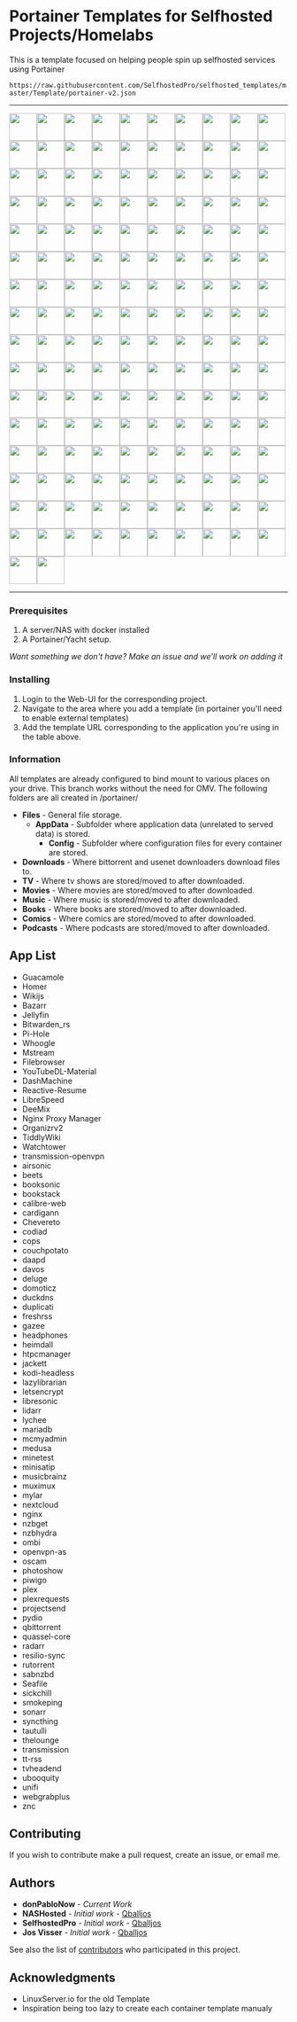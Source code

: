 # Portainer Templates for Selfhosted Projects/Homelabs

This is a template focused on helping people spin up selfhosted services using Portainer

`https://raw.githubusercontent.com/SelfhostedPro/selfhosted_templates/master/Template/portainer-v2.json`

<hr />

<img width="auto" height="50px"  src="https://raw.githubusercontent.com/donPabloNow/selfhosted-docker/master/Images/Mumble-logo.png"/><img width="auto" height="50px"  src="https://raw.githubusercontent.com/donPabloNow/selfhosted-docker/master/Images/airsonic-banner.png"/><img width="auto" height="50px"  src="https://raw.githubusercontent.com/donPabloNow/selfhosted-docker/master/Images/airsonic-logo.png"/><img width="auto" height="50px"  src="https://raw.githubusercontent.com/donPabloNow/selfhosted-docker/master/Images/apacheweb-banner.png"/><img width="auto" height="50px"  src="https://raw.githubusercontent.com/donPabloNow/selfhosted-docker/master/Images/apacheweb-icon.png"/><img width="auto" height="50px"  src="https://raw.githubusercontent.com/donPabloNow/selfhosted-docker/master/Images/authelia.png"/><img width="auto" height="50px"  src="https://raw.githubusercontent.com/donPabloNow/selfhosted-docker/master/Images/bazarr.png"/><img width="auto" height="50px"  src="https://raw.githubusercontent.com/donPabloNow/selfhosted-docker/master/Images/beets-banner.png"/><img width="auto" height="50px"  src="https://raw.githubusercontent.com/donPabloNow/selfhosted-docker/master/Images/beets-icon.png"/><img width="auto" height="50px"  src="https://raw.githubusercontent.com/donPabloNow/selfhosted-docker/master/Images/bitwarden.png"/><img width="auto" height="50px"  src="https://raw.githubusercontent.com/donPabloNow/selfhosted-docker/master/Images/booksonic.png"/><img width="auto" height="50px"  src="https://raw.githubusercontent.com/donPabloNow/selfhosted-docker/master/Images/bookstack.png"/><img width="auto" height="50px"  src="https://raw.githubusercontent.com/donPabloNow/selfhosted-docker/master/Images/bookstack2.png"/><img width="auto" height="50px"  src="https://raw.githubusercontent.com/donPabloNow/selfhosted-docker/master/Images/calibre-web-icon.png"/><img width="auto" height="50px"  src="https://raw.githubusercontent.com/donPabloNow/selfhosted-docker/master/Images/cardigann.png"/><img width="auto" height="50px"  src="https://raw.githubusercontent.com/donPabloNow/selfhosted-docker/master/Images/chowdown.png"/><img width="auto" height="50px"  src="https://raw.githubusercontent.com/donPabloNow/selfhosted-docker/master/Images/code-server.png"/><img width="auto" height="50px"  src="https://raw.githubusercontent.com/donPabloNow/selfhosted-docker/master/Images/codiad-icon.png"/><img width="auto" height="50px"  src="https://raw.githubusercontent.com/donPabloNow/selfhosted-docker/master/Images/cops-icon-old.png"/><img width="auto" height="50px"  src="https://raw.githubusercontent.com/donPabloNow/selfhosted-docker/master/Images/cops-icon.png"/><img width="auto" height="50px"  src="https://raw.githubusercontent.com/donPabloNow/selfhosted-docker/master/Images/couchpotato-banner.png"/><img width="auto" height="50px"  src="https://raw.githubusercontent.com/donPabloNow/selfhosted-docker/master/Images/couchpotato-icon.png"/><img width="auto" height="50px"  src="https://raw.githubusercontent.com/donPabloNow/selfhosted-docker/master/Images/dashmachine_logo.png"/><img width="auto" height="50px"  src="https://raw.githubusercontent.com/donPabloNow/selfhosted-docker/master/Images/davos.png"/><img width="auto" height="50px"  src="https://raw.githubusercontent.com/donPabloNow/selfhosted-docker/master/Images/ddclient-logo.png"/><img width="auto" height="50px"  src="https://raw.githubusercontent.com/donPabloNow/selfhosted-docker/master/Images/ddclient.png"/><img width="auto" height="50px"  src="https://raw.githubusercontent.com/donPabloNow/selfhosted-docker/master/Images/deemix.png"/><img width="auto" height="50px"  src="https://raw.githubusercontent.com/donPabloNow/selfhosted-docker/master/Images/deluge-banner.png"/><img width="auto" height="50px"  src="https://raw.githubusercontent.com/donPabloNow/selfhosted-docker/master/Images/deluge-icon.png"/><img width="auto" height="50px"  src="https://raw.githubusercontent.com/donPabloNow/selfhosted-docker/master/Images/dokuwiki-icon.png"/><img width="auto" height="50px"  src="https://raw.githubusercontent.com/donPabloNow/selfhosted-docker/master/Images/domoticz.png"/><img width="auto" height="50px"  src="https://raw.githubusercontent.com/donPabloNow/selfhosted-docker/master/Images/donate.png"/><img width="auto" height="50px"  src="https://raw.githubusercontent.com/donPabloNow/selfhosted-docker/master/Images/dozzle.png"/><img width="auto" height="50px"  src="https://raw.githubusercontent.com/donPabloNow/selfhosted-docker/master/Images/duck.png"/><img width="auto" height="50px"  src="https://raw.githubusercontent.com/donPabloNow/selfhosted-docker/master/Images/duckdns.png"/><img width="auto" height="50px"  src="https://raw.githubusercontent.com/donPabloNow/selfhosted-docker/master/Images/duplicati-icon.png"/><img width="auto" height="50px"  src="https://raw.githubusercontent.com/donPabloNow/selfhosted-docker/master/Images/emby.png"/><img width="auto" height="50px"  src="https://raw.githubusercontent.com/donPabloNow/selfhosted-docker/master/Images/embystat.png"/><img width="auto" height="50px"  src="https://raw.githubusercontent.com/donPabloNow/selfhosted-docker/master/Images/filebrowser.png"/><img width="auto" height="50px"  src="https://raw.githubusercontent.com/donPabloNow/selfhosted-docker/master/Images/freshrss-banner.png"/><img width="auto" height="50px"  src="https://raw.githubusercontent.com/donPabloNow/selfhosted-docker/master/Images/freshrss-icon.png"/><img width="auto" height="50px"  src="https://raw.githubusercontent.com/donPabloNow/selfhosted-docker/master/Images/gazee-logo.png"/><img width="auto" height="50px"  src="https://raw.githubusercontent.com/donPabloNow/selfhosted-docker/master/Images/gophish.png"/><img width="auto" height="50px"  src="https://raw.githubusercontent.com/donPabloNow/selfhosted-docker/master/Images/grocy_logo.png"/><img width="auto" height="50px"  src="https://raw.githubusercontent.com/donPabloNow/selfhosted-docker/master/Images/guacamole.png"/><img width="auto" height="50px"  src="https://raw.githubusercontent.com/donPabloNow/selfhosted-docker/master/Images/h5ai-icon.png"/><img width="auto" height="50px"  src="https://raw.githubusercontent.com/donPabloNow/selfhosted-docker/master/Images/headphones-banner.png"/><img width="auto" height="50px"  src="https://raw.githubusercontent.com/donPabloNow/selfhosted-docker/master/Images/headphones-icon.png"/><img width="auto" height="50px"  src="https://raw.githubusercontent.com/donPabloNow/selfhosted-docker/master/Images/heimdall-banner.png"/><img width="auto" height="50px"  src="https://raw.githubusercontent.com/donPabloNow/selfhosted-docker/master/Images/heimdall-icon.png"/><img width="auto" height="50px"  src="https://raw.githubusercontent.com/donPabloNow/selfhosted-docker/master/Images/homer.png"/><img width="auto" height="50px"  src="https://raw.githubusercontent.com/donPabloNow/selfhosted-docker/master/Images/htpcmanager-banner.png"/><img width="auto" height="50px"  src="https://raw.githubusercontent.com/donPabloNow/selfhosted-docker/master/Images/htpcmanager-icon.png"/><img width="auto" height="50px"  src="https://raw.githubusercontent.com/donPabloNow/selfhosted-docker/master/Images/huginn.png"/><img width="auto" height="50px"  src="https://raw.githubusercontent.com/donPabloNow/selfhosted-docker/master/Images/hydra-banner.png"/><img width="auto" height="50px"  src="https://raw.githubusercontent.com/donPabloNow/selfhosted-docker/master/Images/hydra-icon.png"/><img width="auto" height="50px"  src="https://raw.githubusercontent.com/donPabloNow/selfhosted-docker/master/Images/invoice_ninja.png"/><img width="auto" height="50px"  src="https://raw.githubusercontent.com/donPabloNow/selfhosted-docker/master/Images/jacket-icon.png"/><img width="auto" height="50px"  src="https://raw.githubusercontent.com/donPabloNow/selfhosted-docker/master/Images/jackett-banner.png"/><img width="auto" height="50px"  src="https://raw.githubusercontent.com/donPabloNow/selfhosted-docker/master/Images/jellyfin.png"/><img width="auto" height="50px"  src="https://raw.githubusercontent.com/donPabloNow/selfhosted-docker/master/Images/kodi-banner.png"/><img width="auto" height="50px"  src="https://raw.githubusercontent.com/donPabloNow/selfhosted-docker/master/Images/kodi-icon.png"/><img width="auto" height="50px"  src="https://raw.githubusercontent.com/donPabloNow/selfhosted-docker/master/Images/lazylibrarian-icon.png"/><img width="auto" height="50px"  src="https://raw.githubusercontent.com/donPabloNow/selfhosted-docker/master/Images/le-logo-wide.png"/><img width="auto" height="50px"  src="https://raw.githubusercontent.com/donPabloNow/selfhosted-docker/master/Images/letsencrypt.png"/><img width="auto" height="50px"  src="https://raw.githubusercontent.com/donPabloNow/selfhosted-docker/master/Images/libresonic (old).png"/><img width="auto" height="50px"  src="https://raw.githubusercontent.com/donPabloNow/selfhosted-docker/master/Images/libresonic.png"/><img width="auto" height="50px"  src="https://raw.githubusercontent.com/donPabloNow/selfhosted-docker/master/Images/lidarr.png"/><img width="auto" height="50px"  src="https://raw.githubusercontent.com/donPabloNow/selfhosted-docker/master/Images/linuxserver-ls-logo.png"/><img width="auto" height="50px"  src="https://raw.githubusercontent.com/donPabloNow/selfhosted-docker/master/Images/linuxserver_forum.png"/><img width="auto" height="50px"  src="https://raw.githubusercontent.com/donPabloNow/selfhosted-docker/master/Images/lychee-icon.png"/><img width="auto" height="50px"  src="https://raw.githubusercontent.com/donPabloNow/selfhosted-docker/master/Images/maraschino-icon.png"/><img width="auto" height="50px"  src="https://raw.githubusercontent.com/donPabloNow/selfhosted-docker/master/Images/maraschino.png"/><img width="auto" height="50px"  src="https://raw.githubusercontent.com/donPabloNow/selfhosted-docker/master/Images/mariadb-banner.png"/><img width="auto" height="50px"  src="https://raw.githubusercontent.com/donPabloNow/selfhosted-docker/master/Images/mariadb-git.png"/><img width="auto" height="50px"  src="https://raw.githubusercontent.com/donPabloNow/selfhosted-docker/master/Images/mariadb-icon.png"/><img width="auto" height="50px"  src="https://raw.githubusercontent.com/donPabloNow/selfhosted-docker/master/Images/mcmyadmin-banner.png"/><img width="auto" height="50px"  src="https://raw.githubusercontent.com/donPabloNow/selfhosted-docker/master/Images/mcmyadmin-icon.png"/><img width="auto" height="50px"  src="https://raw.githubusercontent.com/donPabloNow/selfhosted-docker/master/Images/medusa-icon.png"/><img width="auto" height="50px"  src="https://raw.githubusercontent.com/donPabloNow/selfhosted-docker/master/Images/minetest-banner.png"/><img width="auto" height="50px"  src="https://raw.githubusercontent.com/donPabloNow/selfhosted-docker/master/Images/minisatip-icon.png"/><img width="auto" height="50px"  src="https://raw.githubusercontent.com/donPabloNow/selfhosted-docker/master/Images/mstream.png"/><img width="auto" height="50px"  src="https://raw.githubusercontent.com/donPabloNow/selfhosted-docker/master/Images/musicbrainz-icon.png"/><img width="auto" height="50px"  src="https://raw.githubusercontent.com/donPabloNow/selfhosted-docker/master/Images/muximux-icon.png"/><img width="auto" height="50px"  src="https://raw.githubusercontent.com/donPabloNow/selfhosted-docker/master/Images/mylar-icon.png"/><img width="auto" height="50px"  src="https://raw.githubusercontent.com/donPabloNow/selfhosted-docker/master/Images/mysql-banner.png"/><img width="auto" height="50px"  src="https://raw.githubusercontent.com/donPabloNow/selfhosted-docker/master/Images/nextcloud-icon.png"/><img width="auto" height="50px"  src="https://raw.githubusercontent.com/donPabloNow/selfhosted-docker/master/Images/nginx-banner.png"/><img width="auto" height="50px"  src="https://raw.githubusercontent.com/donPabloNow/selfhosted-docker/master/Images/nginx-icon.png"/><img width="auto" height="50px"  src="https://raw.githubusercontent.com/donPabloNow/selfhosted-docker/master/Images/nzbget-banner.png"/><img width="auto" height="50px"  src="https://raw.githubusercontent.com/donPabloNow/selfhosted-docker/master/Images/nzbget-icon.png"/><img width="auto" height="50px"  src="https://raw.githubusercontent.com/donPabloNow/selfhosted-docker/master/Images/nzbmegasearch-banner.png"/><img width="auto" height="50px"  src="https://raw.githubusercontent.com/donPabloNow/selfhosted-docker/master/Images/nzbmegasearch-icon.png"/><img width="auto" height="50px"  src="https://raw.githubusercontent.com/donPabloNow/selfhosted-docker/master/Images/ogar-icon.png"/><img width="auto" height="50px"  src="https://raw.githubusercontent.com/donPabloNow/selfhosted-docker/master/Images/ombi.png"/><img width="auto" height="50px"  src="https://raw.githubusercontent.com/donPabloNow/selfhosted-docker/master/Images/openvpn-as-banner.png"/><img width="auto" height="50px"  src="https://raw.githubusercontent.com/donPabloNow/selfhosted-docker/master/Images/openvpn-as-icon.png"/><img width="auto" height="50px"  src="https://raw.githubusercontent.com/donPabloNow/selfhosted-docker/master/Images/openvpn-as.png"/><img width="auto" height="50px"  src="https://raw.githubusercontent.com/donPabloNow/selfhosted-docker/master/Images/organizr-icon.png"/><img width="auto" height="50px"  src="https://raw.githubusercontent.com/donPabloNow/selfhosted-docker/master/Images/photoshow-icon.png"/><img width="auto" height="50px"  src="https://raw.githubusercontent.com/donPabloNow/selfhosted-docker/master/Images/pihole.png"/><img width="auto" height="50px"  src="https://raw.githubusercontent.com/donPabloNow/selfhosted-docker/master/Images/piwigo-banner.png"/><img width="auto" height="50px"  src="https://raw.githubusercontent.com/donPabloNow/selfhosted-docker/master/Images/piwigo-icon.png"/><img width="auto" height="50px"  src="https://raw.githubusercontent.com/donPabloNow/selfhosted-docker/master/Images/plex-banner.png"/><img width="auto" height="50px"  src="https://raw.githubusercontent.com/donPabloNow/selfhosted-docker/master/Images/plex-icon.png"/><img width="auto" height="50px"  src="https://raw.githubusercontent.com/donPabloNow/selfhosted-docker/master/Images/plexemail-icon.png"/><img width="auto" height="50px"  src="https://raw.githubusercontent.com/donPabloNow/selfhosted-docker/master/Images/plexpy-banner.png"/><img width="auto" height="50px"  src="https://raw.githubusercontent.com/donPabloNow/selfhosted-docker/master/Images/plexpy-icon.png"/><img width="auto" height="50px"  src="https://raw.githubusercontent.com/donPabloNow/selfhosted-docker/master/Images/polipo-icon.png"/><img width="auto" height="50px"  src="https://raw.githubusercontent.com/donPabloNow/selfhosted-docker/master/Images/pritunl.png"/><img width="auto" height="50px"  src="https://raw.githubusercontent.com/donPabloNow/selfhosted-docker/master/Images/projectsend-logo.png"/><img width="auto" height="50px"  src="https://raw.githubusercontent.com/donPabloNow/selfhosted-docker/master/Images/protonmail-bridge.png"/><img width="auto" height="50px"  src="https://raw.githubusercontent.com/donPabloNow/selfhosted-docker/master/Images/proxy_mgr.png"/><img width="auto" height="50px"  src="https://raw.githubusercontent.com/donPabloNow/selfhosted-docker/master/Images/pydio-banner.png"/><img width="auto" height="50px"  src="https://raw.githubusercontent.com/donPabloNow/selfhosted-docker/master/Images/pydio-icon.png"/><img width="auto" height="50px"  src="https://raw.githubusercontent.com/donPabloNow/selfhosted-docker/master/Images/qbittorrent-icon.png"/><img width="auto" height="50px"  src="https://raw.githubusercontent.com/donPabloNow/selfhosted-docker/master/Images/quassel-core-banner.png"/><img width="auto" height="50px"  src="https://raw.githubusercontent.com/donPabloNow/selfhosted-docker/master/Images/quassel-core-icon.png"/><img width="auto" height="50px"  src="https://raw.githubusercontent.com/donPabloNow/selfhosted-docker/master/Images/radarr.png"/><img width="auto" height="50px"  src="https://raw.githubusercontent.com/donPabloNow/selfhosted-docker/master/Images/reactiveresume.png"/><img width="auto" height="50px"  src="https://raw.githubusercontent.com/donPabloNow/selfhosted-docker/master/Images/resilio.png"/><img width="auto" height="50px"  src="https://raw.githubusercontent.com/donPabloNow/selfhosted-docker/master/Images/rutorrent.jpg"/><img width="auto" height="50px"  src="https://raw.githubusercontent.com/donPabloNow/selfhosted-docker/master/Images/sabnzbd-banner.png"/><img width="auto" height="50px"  src="https://raw.githubusercontent.com/donPabloNow/selfhosted-docker/master/Images/sabnzbd-icon.png"/><img width="auto" height="50px"  src="https://raw.githubusercontent.com/donPabloNow/selfhosted-docker/master/Images/seafile.png"/><img width="auto" height="50px"  src="https://raw.githubusercontent.com/donPabloNow/selfhosted-docker/master/Images/shiori-icon.png"/><img width="auto" height="50px"  src="https://raw.githubusercontent.com/donPabloNow/selfhosted-docker/master/Images/sickbeard-banner.png"/><img width="auto" height="50px"  src="https://raw.githubusercontent.com/donPabloNow/selfhosted-docker/master/Images/sickchill-banner.png"/><img width="auto" height="50px"  src="https://raw.githubusercontent.com/donPabloNow/selfhosted-docker/master/Images/sickgear-banner.png"/><img width="auto" height="50px"  src="https://raw.githubusercontent.com/donPabloNow/selfhosted-docker/master/Images/smokeping-banner.png"/><img width="auto" height="50px"  src="https://raw.githubusercontent.com/donPabloNow/selfhosted-docker/master/Images/smokeping-icon.png"/><img width="auto" height="50px"  src="https://raw.githubusercontent.com/donPabloNow/selfhosted-docker/master/Images/snibox.png"/><img width="auto" height="50px"  src="https://raw.githubusercontent.com/donPabloNow/selfhosted-docker/master/Images/snipe-it.png"/><img width="auto" height="50px"  src="https://raw.githubusercontent.com/donPabloNow/selfhosted-docker/master/Images/sonarr-banner.png"/><img width="auto" height="50px"  src="https://raw.githubusercontent.com/donPabloNow/selfhosted-docker/master/Images/sonarr-icon.png"/><img width="auto" height="50px"  src="https://raw.githubusercontent.com/donPabloNow/selfhosted-docker/master/Images/speedtest.png"/><img width="auto" height="50px"  src="https://raw.githubusercontent.com/donPabloNow/selfhosted-docker/master/Images/syncthing-banner.png"/><img width="auto" height="50px"  src="https://raw.githubusercontent.com/donPabloNow/selfhosted-docker/master/Images/syncthing-icon.png"/><img width="auto" height="50px"  src="https://raw.githubusercontent.com/donPabloNow/selfhosted-docker/master/Images/tautulli-banner.png"/><img width="auto" height="50px"  src="https://raw.githubusercontent.com/donPabloNow/selfhosted-docker/master/Images/tautulli-icon.png"/><img width="auto" height="50px"  src="https://raw.githubusercontent.com/donPabloNow/selfhosted-docker/master/Images/tautulli-logo.png"/><img width="auto" height="50px"  src="https://raw.githubusercontent.com/donPabloNow/selfhosted-docker/master/Images/teamspeak-banner.png"/><img width="auto" height="50px"  src="https://raw.githubusercontent.com/donPabloNow/selfhosted-docker/master/Images/teamspeak-icon.png"/><img width="auto" height="50px"  src="https://raw.githubusercontent.com/donPabloNow/selfhosted-docker/master/Images/tiddlywiki.png"/><img width="auto" height="50px"  src="https://raw.githubusercontent.com/donPabloNow/selfhosted-docker/master/Images/transmission-icon.png"/><img width="auto" height="50px"  src="https://raw.githubusercontent.com/donPabloNow/selfhosted-docker/master/Images/transmission.png"/><img width="auto" height="50px"  src="https://raw.githubusercontent.com/donPabloNow/selfhosted-docker/master/Images/tt-rss-banner.png"/><img width="auto" height="50px"  src="https://raw.githubusercontent.com/donPabloNow/selfhosted-docker/master/Images/tt-rss-icon.png"/><img width="auto" height="50px"  src="https://raw.githubusercontent.com/donPabloNow/selfhosted-docker/master/Images/tvheadend-big.png"/><img width="auto" height="50px"  src="https://raw.githubusercontent.com/donPabloNow/selfhosted-docker/master/Images/ubooquity-banner.png"/><img width="auto" height="50px"  src="https://raw.githubusercontent.com/donPabloNow/selfhosted-docker/master/Images/ubooquity-icon.png"/><img width="auto" height="50px"  src="https://raw.githubusercontent.com/donPabloNow/selfhosted-docker/master/Images/unifi-banner.png"/><img width="auto" height="50px"  src="https://raw.githubusercontent.com/donPabloNow/selfhosted-docker/master/Images/unifi-icon.png"/><img width="auto" height="50px"  src="https://raw.githubusercontent.com/donPabloNow/selfhosted-docker/master/Images/wallabag.png"/><img width="auto" height="50px"  src="https://raw.githubusercontent.com/donPabloNow/selfhosted-docker/master/Images/watcher-banner.png"/><img width="auto" height="50px"  src="https://raw.githubusercontent.com/donPabloNow/selfhosted-docker/master/Images/watcher-icon.png"/><img width="auto" height="50px"  src="https://raw.githubusercontent.com/donPabloNow/selfhosted-docker/master/Images/watchtower.png"/><img width="auto" height="50px"  src="https://raw.githubusercontent.com/donPabloNow/selfhosted-docker/master/Images/webgrabplus.png"/><img width="auto" height="50px"  src="https://raw.githubusercontent.com/donPabloNow/selfhosted-docker/master/Images/whoogle.png"/><img width="auto" height="50px"  src="https://raw.githubusercontent.com/donPabloNow/selfhosted-docker/master/Images/wikijs.png"/><img width="auto" height="50px"  src="https://raw.githubusercontent.com/donPabloNow/selfhosted-docker/master/Images/ytdlm.png"/><img width="auto" height="50px"  src="https://raw.githubusercontent.com/donPabloNow/selfhosted-docker/master/Images/znc-icon.png"/>

<hr />

### Prerequisites

1. A server/NAS with docker installed
2. A Portainer/Yacht setup.

*Want something we don't have? Make an issue and we'll work on adding it*

### Installing

1. Login to the Web-UI for the corresponding project.
2. Navigate to the area where you add a template (in portainer you'll need to enable external templates)
3. Add the template URL corresponding to the application you're using in the table above.

### Information
All templates are already configured to bind mount to various places on your drive. This branch works without the need for OMV. The following folders are all created in /portainer/

* **Files** - General file storage.
  * **AppData** - Subfolder where application data (unrelated to served data) is stored.
    * **Config** - Subfolder where configuration files for every container are stored.
* **Downloads** - Where bittorrent and usenet downloaders download files to.
* **TV** - Where tv shows are stored/moved to after downloaded.
* **Movies** - Where movies are stored/moved to after downloaded.
* **Music** - Where music is stored/moved to after downloaded.
* **Books** - Where books are stored/moved to after downloaded.
* **Comics** - Where comics are stored/moved to after downloaded.
* **Podcasts** - Where podcasts are stored/moved to after downloaded.
## App List

- Guacamole
- Homer
- Wikijs
- Bazarr
- Jellyfin
- Bitwarden_rs
- Pi-Hole
- Whoogle
- Mstream
- Filebrowser
- YouTubeDL-Material
- DashMachine
- Reactive-Resume
- LibreSpeed
- DeeMix
- Nginx Proxy Manager
- Organizrv2
- TiddlyWiki
- Watchtower
- transmission-openvpn
- airsonic
- beets
- booksonic
- bookstack
- calibre-web
- cardigann
- Chevereto
- codiad
- cops
- couchpotato
- daapd
- davos
- deluge
- domoticz
- duckdns
- duplicati
- freshrss
- gazee
- headphones
- heimdall
- htpcmanager
- jackett
- kodi-headless
- lazylibrarian
- letsencrypt
- libresonic
- lidarr
- lychee
- mariadb
- mcmyadmin
- medusa
- minetest
- minisatip
- musicbrainz
- muximux
- mylar
- nextcloud
- nginx
- nzbget
- nzbhydra
- ombi
- openvpn-as
- oscam
- photoshow
- piwigo
- plex
- plexrequests
- projectsend
- pydio
- qbittorrent
- quassel-core
- radarr
- resilio-sync
- rutorrent
- sabnzbd
- Seafile
- sickchill
- smokeping
- sonarr
- syncthing
- tautulli
- thelounge
- transmission
- tt-rss
- tvheadend
- ubooquity
- unifi
- webgrabplus
- znc

## Contributing

If you wish to contribute make a pull request, create an issue, or email me.

## Authors
* **donPabloNow** - *Current Work*
* **NASHosted** - *Initial work* - [Qballjos](https://github.com/SelfhostedPr)
* **SelfhostedPro** - *Initial work* - [Qballjos](https://github.com/SelfhostedPr)
* **Jos Visser** - *Initial work* - [Qballjos](https://github.com/Qballjos)

See also the list of [contributors](https://github.com/donPablonow/selfhosted_templates/contributors) who participated in this project.

## Acknowledgments

* LinuxServer.io for the old Template
* Inspiration being too lazy to create each container template manualy
